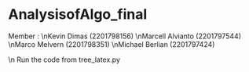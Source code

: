 # AnalysisofAlgo_final
Member :
\nKevin Dimas (2201798156)
\nMarcell Alvianto (2201797544)
\nMarco Melvern (2201798351)
\nMichael Berlian (2201797424)

\n Run the code from tree_latex.py
